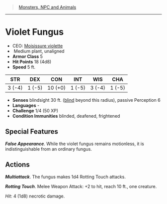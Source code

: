 ﻿---
!MonsterItem
Family: MonsterVO
Type: plant
Size: Medium
Alignment: unaligned
ArmorClass: 5
HitPoints: 18 (4d8)
Speed: 5 ft.
Strength: ' 3 (-4)'
Dexterity: ' 1 (-5)'
Constitution: 10 (+0)
Intelligence: ' 1 (-5)'
Wisdom: ' 3 (-4)'
Charisma: ' 1 (-5)'
ConditionImmunities: blinded, deafened, frightened
Senses: blindsight 30 ft. ([blind](srd_conditions_blinded.md) beyond this radius), passive Perception 6
Languages: '-'
Challenge: 1/4 (50 XP)
Id: monsters_vo.md#violet-fungus
ParentLink: monsters_vo.md#monsters-npc-and-animals
Name: Violet Fungus
ParentName: Monsters, NPC and Animals
NameLevel: 1
AltName: '[Moisissure violette](hd_monsters_moisissure_violette.md)'
Attributes:
  Name: Violet Fungus
  Markdown: >+
    # <!--Name-->Violet Fungus<!--/Name-->


    - CEO: <!--AltName-->[Moisissure violette](hd_monsters_moisissure_violette.md)<!--/AltName-->

    -  <!--Size-->Medium<!--/Size--> <!--Type-->plant<!--/Type-->, <!--Alignment-->unaligned<!--/Alignment-->

    - **Armor Class** <!--ArmorClass-->5<!--/ArmorClass-->

    - **Hit Points** <!--HitPoints-->18 (4d8)<!--/HitPoints-->

    - **Speed** <!--Speed-->5 ft.<!--/Speed-->


    |STR|DEX|CON|INT|WIS|CHA|

    |---|---|---|---|---|---|

    |<!--Strength--> 3 (-4)<!--/Strength-->|<!--Dexterity--> 1 (-5)<!--/Dexterity-->|<!--Constitution-->10 (+0)<!--/Constitution-->|<!--Intelligence--> 1 (-5)<!--/Intelligence-->|<!--Wisdom--> 3 (-4)<!--/Wisdom-->|<!--Charisma--> 1 (-5)<!--/Charisma-->|


    - **Senses** <!--Senses-->blindsight 30 ft. ([blind](srd_conditions_blinded.md) beyond this radius), passive Perception 6<!--/Senses-->

    - **Languages** <!--Languages-->-<!--/Languages-->

    - **Challenge** <!--Challenge-->1/4 (50 XP)<!--/Challenge-->

    - **Condition Immunities** <!--ConditionImmunities-->blinded, deafened, frightened<!--/ConditionImmunities-->


    ## Special Features


    **_False Appearance_**. While the violet fungus remains motionless, it is indistinguishable from an ordinary fungus.


    ## Actions


    **_Multiattack_**. The fungus makes 1d4 Rotting Touch attacks.


    **_Rotting Touch_**. Melee Weapon Attack: +2 to hit, reach 10 ft., one creature.


    _Hit_: 4 (1d8) necrotic damage.

  AltName: '[Moisissure violette](hd_monsters_moisissure_violette.md)'
  Size: Medium
  Type: plant
  Alignment: unaligned
  ArmorClass: 5
  HitPoints: 18 (4d8)
  Speed: 5 ft.
  Strength: ' 3 (-4)'
  Dexterity: ' 1 (-5)'
  Constitution: 10 (+0)
  Intelligence: ' 1 (-5)'
  Wisdom: ' 3 (-4)'
  Charisma: ' 1 (-5)'
  Senses: blindsight 30 ft. ([blind](srd_conditions_blinded.md) beyond this radius), passive Perception 6
  Languages: '-'
  Challenge: 1/4 (50 XP)
  ConditionImmunities: blinded, deafened, frightened
AttributesDictionary: >+
  Name: Violet Fungus

  Markdown: >+

    # <!--Name-->Violet Fungus<!--/Name-->





    - CEO: <!--AltName-->[Moisissure violette](hd_monsters_moisissure_violette.md)<!--/AltName-->



    -  <!--Size-->Medium<!--/Size--> <!--Type-->plant<!--/Type-->, <!--Alignment-->unaligned<!--/Alignment-->



    - **Armor Class** <!--ArmorClass-->5<!--/ArmorClass-->



    - **Hit Points** <!--HitPoints-->18 (4d8)<!--/HitPoints-->



    - **Speed** <!--Speed-->5 ft.<!--/Speed-->





    |STR|DEX|CON|INT|WIS|CHA|



    |---|---|---|---|---|---|



    |<!--Strength--> 3 (-4)<!--/Strength-->|<!--Dexterity--> 1 (-5)<!--/Dexterity-->|<!--Constitution-->10 (+0)<!--/Constitution-->|<!--Intelligence--> 1 (-5)<!--/Intelligence-->|<!--Wisdom--> 3 (-4)<!--/Wisdom-->|<!--Charisma--> 1 (-5)<!--/Charisma-->|





    - **Senses** <!--Senses-->blindsight 30 ft. ([blind](srd_conditions_blinded.md) beyond this radius), passive Perception 6<!--/Senses-->



    - **Languages** <!--Languages-->-<!--/Languages-->



    - **Challenge** <!--Challenge-->1/4 (50 XP)<!--/Challenge-->



    - **Condition Immunities** <!--ConditionImmunities-->blinded, deafened, frightened<!--/ConditionImmunities-->





    ## Special Features





    **_False Appearance_**. While the violet fungus remains motionless, it is indistinguishable from an ordinary fungus.





    ## Actions





    **_Multiattack_**. The fungus makes 1d4 Rotting Touch attacks.





    **_Rotting Touch_**. Melee Weapon Attack: +2 to hit, reach 10 ft., one creature.





    _Hit_: 4 (1d8) necrotic damage.



  AltName: '[Moisissure violette](hd_monsters_moisissure_violette.md)'

  Size: Medium

  Type: plant

  Alignment: unaligned

  ArmorClass: 5

  HitPoints: 18 (4d8)

  Speed: 5 ft.

  Strength: ' 3 (-4)'

  Dexterity: ' 1 (-5)'

  Constitution: 10 (+0)

  Intelligence: ' 1 (-5)'

  Wisdom: ' 3 (-4)'

  Charisma: ' 1 (-5)'

  Senses: blindsight 30 ft. ([blind](srd_conditions_blinded.md) beyond this radius), passive Perception 6

  Languages: '-'

  Challenge: 1/4 (50 XP)

  ConditionImmunities: blinded, deafened, frightened

---
> [Monsters, NPC and Animals](srd_monsters.md)

---

# Violet Fungus

- CEO: [Moisissure violette](hd_monsters_moisissure_violette.md)
-  Medium plant, unaligned
- **Armor Class** 5
- **Hit Points** 18 (4d8)
- **Speed** 5 ft.

|STR|DEX|CON|INT|WIS|CHA|
|---|---|---|---|---|---|
| 3 (-4)| 1 (-5)|10 (+0)| 1 (-5)| 3 (-4)| 1 (-5)|

- **Senses** blindsight 30 ft. ([blind](srd_conditions_blinded.md) beyond this radius), passive Perception 6
- **Languages** -
- **Challenge** 1/4 (50 XP)
- **Condition Immunities** blinded, deafened, frightened

## Special Features

**_False Appearance_**. While the violet fungus remains motionless, it is indistinguishable from an ordinary fungus.

## Actions

**_Multiattack_**. The fungus makes 1d4 Rotting Touch attacks.

**_Rotting Touch_**. Melee Weapon Attack: +2 to hit, reach 10 ft., one creature.

_Hit_: 4 (1d8) necrotic damage.

